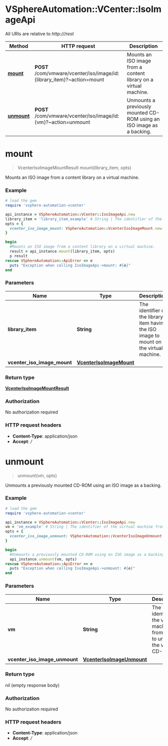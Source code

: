 # VSphereAutomation::VCenter::IsoImageApi

All URIs are relative to *http:///rest*

Method | HTTP request | Description
------------- | ------------- | -------------
[**mount**](IsoImageApi.md#mount) | **POST** /com/vmware/vcenter/iso/image/id:{library_item}?~action&#x3D;mount | Mounts an ISO image from a content library on a virtual machine.
[**unmount**](IsoImageApi.md#unmount) | **POST** /com/vmware/vcenter/iso/image/id:{vm}?~action&#x3D;unmount | Unmounts a previously mounted CD-ROM using an ISO image as a backing.


# **mount**
> VcenterIsoImageMountResult mount(library_item, opts)

Mounts an ISO image from a content library on a virtual machine.

### Example
```ruby
# load the gem
require 'vsphere-automation-vcenter'

api_instance = VSphereAutomation::VCenter::IsoImageApi.new
library_item = 'library_item_example' # String | The identifier of the library item having the ISO image to mount on the virtual machine.
opts = {
  vcenter_iso_image_mount: VSphereAutomation::VcenterIsoImageMount.new # VcenterIsoImageMount | 
}

begin
  #Mounts an ISO image from a content library on a virtual machine.
  result = api_instance.mount(library_item, opts)
  p result
rescue VSphereAutomation::ApiError => e
  puts "Exception when calling IsoImageApi->mount: #{e}"
end
```

### Parameters

Name | Type | Description  | Notes
------------- | ------------- | ------------- | -------------
 **library_item** | **String**| The identifier of the library item having the ISO image to mount on the virtual machine. | 
 **vcenter_iso_image_mount** | [**VcenterIsoImageMount**](VcenterIsoImageMount.md)|  | [optional] 

### Return type

[**VcenterIsoImageMountResult**](VcenterIsoImageMountResult.md)

### Authorization

No authorization required

### HTTP request headers

 - **Content-Type**: application/json
 - **Accept**: */*



# **unmount**
> unmount(vm, opts)

Unmounts a previously mounted CD-ROM using an ISO image as a backing.

### Example
```ruby
# load the gem
require 'vsphere-automation-vcenter'

api_instance = VSphereAutomation::VCenter::IsoImageApi.new
vm = 'vm_example' # String | The identifier of the virtual machine from which to unmount the virtual CD-ROM.
opts = {
  vcenter_iso_image_unmount: VSphereAutomation::VcenterIsoImageUnmount.new # VcenterIsoImageUnmount | 
}

begin
  #Unmounts a previously mounted CD-ROM using an ISO image as a backing.
  api_instance.unmount(vm, opts)
rescue VSphereAutomation::ApiError => e
  puts "Exception when calling IsoImageApi->unmount: #{e}"
end
```

### Parameters

Name | Type | Description  | Notes
------------- | ------------- | ------------- | -------------
 **vm** | **String**| The identifier of the virtual machine from which to unmount the virtual CD-ROM. | 
 **vcenter_iso_image_unmount** | [**VcenterIsoImageUnmount**](VcenterIsoImageUnmount.md)|  | [optional] 

### Return type

nil (empty response body)

### Authorization

No authorization required

### HTTP request headers

 - **Content-Type**: application/json
 - **Accept**: */*



